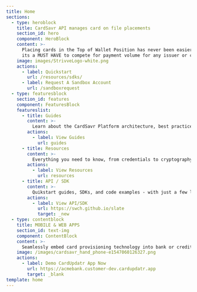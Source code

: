 ```yaml
---
title: Home
sections:
  - type: heroblock
    title: CardSavr API manages card on file placements
    section_id: hero
    component: HeroBlock
    content: >-
      Placing cards in the Top of Wallet Position has never been easier. In fact,
      its a MUST HAVE to compete for payment volume for any issuer or co-brand card program.
    image: images/StrivveLogo-white.png
    actions:
      - label: Quickstart
        url: /resources/sdks/
      - label: Request A Sandbox Account
        url: /sandboxrequest
  - type: featuresblock
    section_id: features
    component: FeaturesBlock
    featureslist:
      - title: Guides
        content: >-
          Learn about the CardSavr Platform architecture, best practices, PCI compliance, and operational aspects.
        actions:
          - label: View Guides
            url: guides
      - title: Resources
        content: >-
          Everything you need to know, from credentials to cryptography, from data models to environments, and everything in between.
        actions:
          - label: View Resources
            url: resources
      - title: API / SDK
        content: >-
          Quikstart guides, SDKs, and code examples - with just a few lines of code you can implement card placement services. 
        actions:
          - label: View API/SDK
            url: https://swch.github.io/slate
            target: _new
  - type: contentblock
    title: MOBILE & WEB APPS
    section_id: text-img
    component: ContentBlock
    content: >-
      Seamlessly embed card provisioning technology into bank or credit union apps to reclaim and increase transaction volume.
    image: /images/cardsavr_hand_phone-e1547060126327.png
    actions:
      - label: Demo CardUpdatr App Now
        url: https://acmebank.customer-dev.cardupdatr.app
        target: _blank
template: home
---
```

